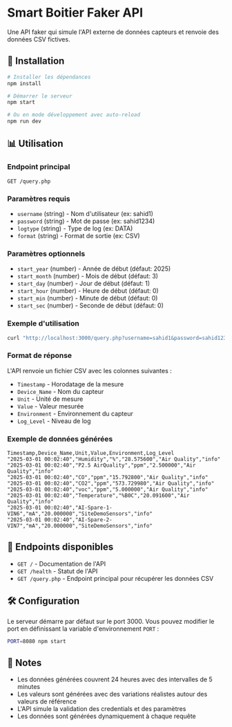 # Smart Boitier Faker API

Une API faker qui simule l'API externe de données capteurs et renvoie des données CSV fictives.

## 🚀 Installation

```bash
# Installer les dépendances
npm install

# Démarrer le serveur
npm start

# Ou en mode développement avec auto-reload
npm run dev
```

## 📊 Utilisation

### Endpoint principal

```
GET /query.php
```

### Paramètres requis

- `username` (string) - Nom d'utilisateur (ex: sahid1)
- `password` (string) - Mot de passe (ex: sahid1234)
- `logtype` (string) - Type de log (ex: DATA)
- `format` (string) - Format de sortie (ex: CSV)

### Paramètres optionnels

- `start_year` (number) - Année de début (défaut: 2025)
- `start_month` (number) - Mois de début (défaut: 3)
- `start_day` (number) - Jour de début (défaut: 1)
- `start_hour` (number) - Heure de début (défaut: 0)
- `start_min` (number) - Minute de début (défaut: 0)
- `start_sec` (number) - Seconde de début (défaut: 0)

### Exemple d'utilisation

```bash
curl "http://localhost:3000/query.php?username=sahid1&password=sahid1234&logtype=DATA&format=CSV&start_year=2025&start_month=03&start_day=01&start_hour=00&start_min=00&start_sec=00"
```

### Format de réponse

L'API renvoie un fichier CSV avec les colonnes suivantes :

- `Timestamp` - Horodatage de la mesure
- `Device_Name` - Nom du capteur
- `Unit` - Unité de mesure
- `Value` - Valeur mesurée
- `Environment` - Environnement du capteur
- `Log_Level` - Niveau de log

### Exemple de données générées

```csv
Timestamp,Device_Name,Unit,Value,Environment,Log_Level
"2025-03-01 00:02:40","Humidity","%","28.575600","Air Quality","info"
"2025-03-01 00:02:40","P2.5 AirQuality","ppm","2.500000","Air Quality","info"
"2025-03-01 00:02:40","CO","ppm","15.792800","Air Quality","info"
"2025-03-01 00:02:40","CO2","ppm","573.729980","Air Quality","info"
"2025-03-01 00:02:40","voc","ppm","5.000000","Air Quality","info"
"2025-03-01 00:02:40","Temperature","%B0C","20.091600","Air Quality","info"
"2025-03-01 00:02:40","AI-Spare-1-VIN6","mA","20.000000","SiteDemoSensors","info"
"2025-03-01 00:02:40","AI-Spare-2-VIN7","mA","20.000000","SiteDemoSensors","info"
```

## 🔧 Endpoints disponibles

- `GET /` - Documentation de l'API
- `GET /health` - Statut de l'API
- `GET /query.php` - Endpoint principal pour récupérer les données CSV

## 🛠️ Configuration

Le serveur démarre par défaut sur le port 3000. Vous pouvez modifier le port en définissant la variable d'environnement `PORT` :

```bash
PORT=8080 npm start
```

## 📝 Notes

- Les données générées couvrent 24 heures avec des intervalles de 5 minutes
- Les valeurs sont générées avec des variations réalistes autour des valeurs de référence
- L'API simule la validation des credentials et des paramètres
- Les données sont générées dynamiquement à chaque requête
